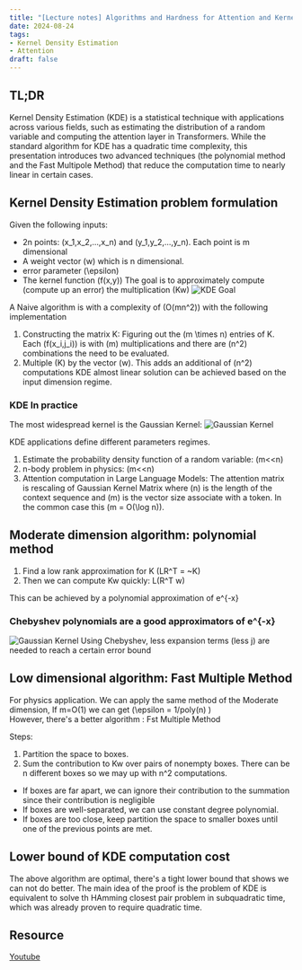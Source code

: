 ```yaml
---
title: "[Lecture notes] Algorithms and Hardness for Attention and Kernel Density Estimation" 
date: 2024-08-24
tags: 
- Kernel Density Estimation
- Attention
draft: false 
---
```


## TL;DR
Kernel Density Estimation (KDE) is a statistical technique with applications across various fields, such as estimating the distribution of a random variable and computing the attention layer in Transformers. While the standard algorithm for KDE has a quadratic time complexity, this presentation introduces two advanced techniques (the polynomial method and the Fast Multipole Method) that reduce the computation time to nearly linear in certain cases.

## Kernel Density Estimation problem formulation
Given the following inputs: 
* 2n points: \(x_1,x_2,...,x_n\) and \(y_1,y_2,...,y_n\). Each point is m dimensional 
* A weight vector \(w\) which is n dimensional.
* error parameter \(\epsilon\)
* The kernel function \(f(x,y)\)
The goal is to approximately compute (compute up an error) the multiplication \(Kw\)
![KDE Goal](/posts/content/posts/20240824_algorithms_and_hardness_for_attention_and_kernel_density_estimation/kde_goal.png)

A Naive algorithm is with a complexity of \(O(mn^2)\) with the following implementation
1. Constructing the matrix K: Figuring out the \(m \times n\) entries of K. Each \(f(x_i,j_i)\) is with \(m\) multiplications and there are \(n^2\) combinations the need to be evaluated. 
2. Multiple \(K\) by the vector \(w\). This adds an additional of \(n^2\) computations
KDE almost linear solution can be achieved based on the input dimension regime.

### KDE In practice
The most widespread kernel is the Gaussian Kernel:
![Gaussian Kernel](/posts/content/posts/20240824_algorithms_and_hardness_for_attention_and_kernel_density_estimation/gaussian_kernler_function.png)

KDE applications define different parameters regimes. 
1. Estimate the probability density function of a random variable: \(m<<n\)
2. n-body problem in physics: \(m<<n\)
3. Attention computation in Large Language Models: The attention matrix is rescaling of Gaussian Kernel Matrix where \(n\) is the length of the context sequence and \(m\) is the vector size associate with a token. In the common case this \(m = O(\log n)\).


## Moderate dimension algorithm: polynomial method
1. Find a low rank approximation for K (LR^T = ~K)
2. Then we can compute Kw quickly: L(R^T w)

This can be achieved by a polynomial approximation of e^{-x}

### Chebyshev polynomials are a good approximators of e^{-x}
![Gaussian Kernel](/posts/content/posts/20240824_algorithms_and_hardness_for_attention_and_kernel_density_estimation/e_-x_polynimials_approximation.png)
Using Chebyshev, less expansion terms (less j) are needed to reach a certain error bound


## Low dimensional algorithm: Fast Multiple Method
For physics application.
We can apply the same method of the Moderate dimension,
If m=O(1) we can get \(\epsilon = 1/poly(n) \)  
However, there's a better algorithm : Fst Multiple Method

Steps:
1. Partition the space to boxes.
2. Sum the contribution to Kw over pairs of nonempty boxes.
There can be n different boxes so we may up with n^2 computations. 

* If boxes are far apart, we can ignore their contribution to the summation since their contribution is negligible
* If boxes are well-separated, we can use constant degree polynomial.
* If boxes are too close, keep partition the space to smaller boxes until one of the previous points are met. 

## Lower bound of KDE computation cost
The above algorithm are optimal, there's a tight lower bound that shows we can not do better.
The main idea of the proof is the problem of KDE is equivalent to solve th HAmming closest pair problem in subquadratic time, which was already proven to require quadratic time. 


## Resource
[Youtube](https://www.youtube.com/watch?v=6Dsf1E6ZGP8)